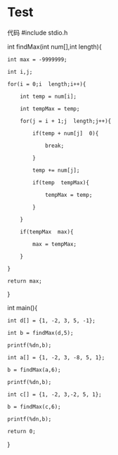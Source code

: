 # Test
代码
#include stdio.h

 

int findMax(int num[],int length){

    int max = -9999999;

    int i,j;

    for(i = 0;i  length;i++){

        int temp = num[i];

        int tempMax = temp;

        for(j = i + 1;j  length;j++){

            if(temp + num[j]  0){

                break;

            }

            temp += num[j];

            if(temp  tempMax){

                tempMax = temp;

            }

        }

        if(tempMax  max){

            max = tempMax;

        }

    }

    return max;

}

 

int main(){

    int d[] = {1, -2, 3, 5, -1};

    int b = findMax(d,5);

    printf(%dn,b);

    int a[] = {1, -2, 3, -8, 5, 1};

    b = findMax(a,6);

    printf(%dn,b);

    int c[] = {1, -2, 3,-2, 5, 1};

    b = findMax(c,6);

    printf(%dn,b);

    return 0;

}

